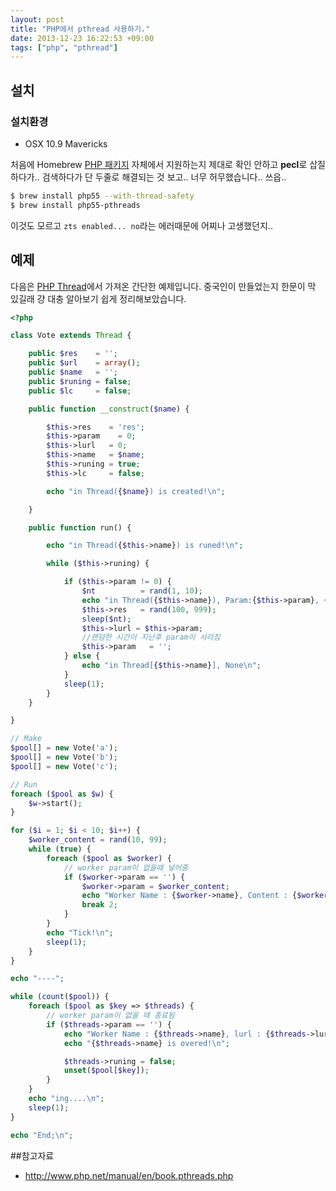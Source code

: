 ```yaml
---
layout: post
title: "PHP에서 pthread 사용하기."
date: 2013-12-23 16:22:53 +09:00
tags: ["php", "pthread"]
---
```


## 설치

### 설치환경

- OSX 10.9 Mavericks

처음에 Homebrew [PHP 패키지](https://github.com/josegonzalez/homebrew-php) 자체에서 지원하는지 제대로 확인 안하고 **pecl**로 삽질하다가.. 검색하다가 단 두줄로 해결되는 것 보고.. 너무 허무했습니다.. 쓰읍..


```bash
$ brew install php55 --with-thread-safety
$ brew install php55-pthreads
```

이것도 모르고 `zts enabled... no`라는 에러때문에 어찌나 고생했던지..

## 예제

다음은 [PHP Thread](http://www.php.net/manual/en/class.thread.php)에서 가져온 간단한 예제입니다. 중국인이 만들었는지 한문이 막 있길래 걍 대충 알아보기 쉽게 정리해보았습니다.

```php
<?php

class Vote extends Thread {

    public $res    = '';
    public $url    = array();
    public $name   = '';
    public $runing = false;
    public $lc     = false;

    public function __construct($name) {

        $this->res    = 'res';
        $this->param    = 0;
        $this->lurl   = 0;
        $this->name   = $name;
        $this->runing = true;
        $this->lc     = false;

        echo "in Thread({$name}) is created!\n";

    }

    public function run() {

        echo "in Thread({$this->name}) is runed!\n";

        while ($this->runing) {

            if ($this->param != 0) {
                $nt          = rand(1, 10);
                echo "in Thread({$this->name}), Param:{$this->param}, {$nt}..\n";
                $this->res   = rand(100, 999);
                sleep($nt);
                $this->lurl = $this->param;
                //랜덤한 시간이 지난후 param이 사라짐
                $this->param   = '';
            } else {
                echo "in Thread[{$this->name}], None\n";
            }
            sleep(1);
        }
    }

}

// Make
$pool[] = new Vote('a');
$pool[] = new Vote('b');
$pool[] = new Vote('c');

// Run
foreach ($pool as $w) {
    $w->start();
}

for ($i = 1; $i < 10; $i++) {
    $worker_content = rand(10, 99);
    while (true) {
        foreach ($pool as $worker) {
            // worker param이 없을때 넣어줌
            if ($worker->param == '') {
                $worker->param = $worker_content;
                echo "Worker Name : {$worker->name}, Content : {$worker_content}, lurl : {$worker->lurl}, res : {$worker->res}.\n";
                break 2;
            }
        }
        echo "Tick!\n";
        sleep(1);
    }
}

echo "----";

while (count($pool)) {
    foreach ($pool as $key => $threads) {
    	// worker param이 없을 때 종료됨
        if ($threads->param == '') {
            echo "Worker Name : {$threads->name}, lurl : {$threads->lurl}, res : {$threads->res}.\n";
            echo "{$threads->name} is overed!\n";

            $threads->runing = false;
            unset($pool[$key]);
        }
    }
    echo "ing....\n";
    sleep(1);
}

echo "End;\n";
```

##참고자료

- <http://www.php.net/manual/en/book.pthreads.php>
